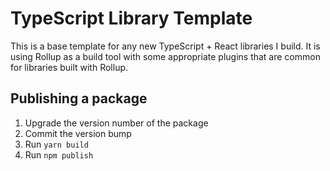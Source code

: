 # TypeScript Library Template

This is a base template for any new TypeScript + React libraries I build. It is using Rollup as a build tool with some appropriate plugins that are common for libraries built with Rollup.

## Publishing a package

1. Upgrade the version number of the package
2. Commit the version bump
3. Run `yarn build`
4. Run `npm publish`